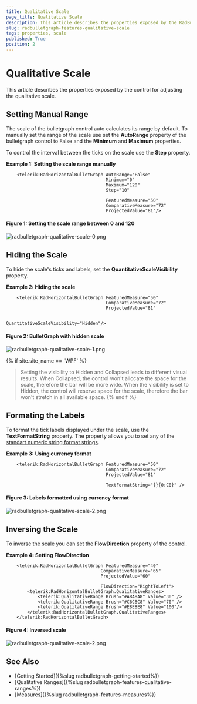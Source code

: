 ```yaml
---
title: Qualitative Scale
page_title: Qualitative Scale
description: This article describes the properties exposed by the RadBulletGraph controls for adjusting the qualitative scale.
slug: radbulletgraph-features-qualitative-scale
tags: properties, scale
published: True
position: 2
---
```


# Qualitative Scale

This article describes the properties exposed by the control for adjusting the qualitative scale.

## Setting Manual Range

The scale of the bulletgraph control auto calculates its range by default. To manually set the range of the scale use set the __AutoRange__ property of the bulletgraph control to False and the __Minimum__ and __Maximum__ properties.

To control the interval between the ticks on the scale use the __Step__ property.

__Example 1: Setting the scale range manually__
```XAML
	<telerik:RadHorizontalBulletGraph AutoRange="False"
									  Minimum="0"
									  Maximum="120"
									  Step="10" 
									  
									  FeaturedMeasure="50" 
									  ComparativeMeasure="72" 
									  ProjectedValue="81"/>
```

#### Figure 1: Setting the scale range between 0 and 120
![radbulletgraph-qualitative-scale-0.png](images/radbulletgraph-qualitative-scale-0.png)

## Hiding the Scale

To hide the scale's ticks and labels, set the __QuantitativeScaleVisibility__ property.

__Example 2: Hiding the scale__
```XAML
	<telerik:RadHorizontalBulletGraph FeaturedMeasure="50" 
                                      ComparativeMeasure="72" 
                                      ProjectedValue="81" 
									  
                                      QuantitativeScaleVisibility="Hidden"/>
```

#### Figure 2: BulletGraph with hidden scale
![radbulletgraph-qualitative-scale-1.png](images/radbulletgraph-qualitative-scale-1.png)
	
{% if site.site_name == 'WPF' %}
> Setting the visibility to Hidden and Collapsed leads to different visual results. When Collapsed, the control won't allocate the space for the scale, therefore the bar will be more wide. When the visibility is set to Hidden, the control will reserve space for the scale, therefore the bar won't stretch in all available space.
{% endif %}

## Formating the Labels

To format the tick labels displayed under the scale, use the __TextFormatString__ property. The property allows you to set any of the [standart numeric string format strings](https://docs.microsoft.com/en-us/dotnet/standard/base-types/standard-numeric-format-strings).

__Example 3: Using currency format__
```XAML
	<telerik:RadHorizontalBulletGraph FeaturedMeasure="50" 
									  ComparativeMeasure="72" 
									  ProjectedValue="81"
									  
									  TextFormatString="{}{0:C0}" />
```

#### Figure 3: Labels formatted using currency format
![radbulletgraph-qualitative-scale-2.png](images/radbulletgraph-qualitative-scale-2.png)
	
## Inversing the Scale 
	
To inverse the scale you can set the __FlowDirection__ property of the control. 

__Example 4: Setting FlowDirection__
```XAML
	<telerik:RadHorizontalBulletGraph FeaturedMeasure="40" 
									ComparativeMeasure="65"                                           
									ProjectedValue="60"
                                    
									FlowDirection="RightToLeft">
		<telerik:RadHorizontalBulletGraph.QualitativeRanges>
			<telerik:QualitativeRange Brush="#A8A8A8" Value="30" />
			<telerik:QualitativeRange Brush="#C6C8C8" Value="70" />
			<telerik:QualitativeRange Brush="#E8E8E8" Value="100"/>
		</telerik:RadHorizontalBulletGraph.QualitativeRanges>
	</telerik:RadHorizontalBulletGraph>
```

#### Figure 4: Inversed scale
![radbulletgraph-qualitative-scale-2.png](images/radbulletgraph-qualitative-scale-3.png)
	
## See Also  
* [Getting Started]({%slug radbulletgraph-getting-started%})
* [Qualitative Ranges]({%slug radbulletgraph-features-qualitative-ranges%})
* [Measures]({%slug radbulletgraph-features-measures%})
